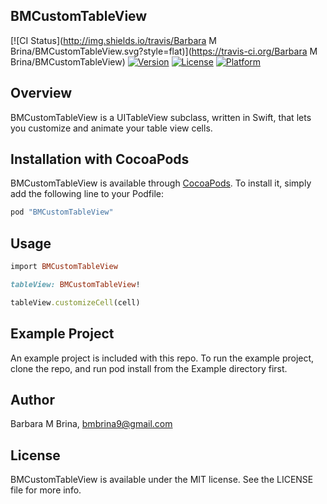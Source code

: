 ## BMCustomTableView

[![CI Status](http://img.shields.io/travis/Barbara M Brina/BMCustomTableView.svg?style=flat)](https://travis-ci.org/Barbara M Brina/BMCustomTableView)
[![Version](https://img.shields.io/cocoapods/v/BMCustomTableView.svg?style=flat)](http://cocoapods.org/pods/BMCustomTableView)
[![License](https://img.shields.io/cocoapods/l/BMCustomTableView.svg?style=flat)](http://cocoapods.org/pods/BMCustomTableView)
[![Platform](https://img.shields.io/cocoapods/p/BMCustomTableView.svg?style=flat)](http://cocoapods.org/pods/BMCustomTableView)

## Overview
BMCustomTableView is a UITableView subclass, written in Swift, that lets you customize and animate your table view cells. 

## Installation with CocoaPods

BMCustomTableView is available through [CocoaPods](http://cocoapods.org). To install
it, simply add the following line to your Podfile:

```ruby
pod "BMCustomTableView"
```

## Usage

```ruby
import BMCustomTableView

tableView: BMCustomTableView!

tableView.customizeCell(cell)
```

## Example Project
An example project is included with this repo. To run the example project, clone the repo, and run pod install from the Example directory first.




## Author

Barbara M Brina, bmbrina9@gmail.com

## License

BMCustomTableView is available under the MIT license. See the LICENSE file for more info.
